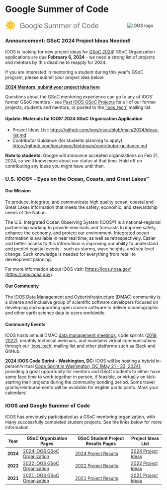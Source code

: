 # Google Summer of Code

<img src="img/GSoC-logo-horizontal.svg" alt="Google Summer of Code logo" width="300" style="padding-right: 50px; vertical-align: middle">&nbsp;&nbsp;&nbsp;&nbsp;&nbsp;&nbsp;&nbsp;&nbsp;&nbsp;&nbsp; <img src="img/IOOS_Emblem_Tertiary_A_RGB.jpg" alt="IOOS logo" width="300" style="vertical-align: middle">

### **Announcement: GSoC 2024 Project Ideas Needed!**

IOOS is looking for new project ideas for [GSoC 2024](https://summerofcode.withgoogle.com/programs/2024)!  GSoC Organization applications are due **February 6, 2024** - we need a strong list of projects and mentors by this deadline to reapply for 2024.  

If you are interested in mentoring a student during this year's GSoC program, please submit your project idea below:

[**2024 Mentors: submit your project idea here**](https://github.com/ioos/gsoc/issues/new/choose)

Questions about the GSoC mentoring experience can go to any of IOOS' former GSoC mentors - see [Past IOOS GSoC Projects](#Past-IOOS-GSoC-Projects) for all of our former projects, students and mentors, or posted to the ['ioos_tech'](https://groups.google.com/g/ioos_tech) mailing list.


#### **Update:** Materials for IOOS' 2024 GSoC Organization Application

- Project Ideas List: https://github.com/ioos/gsoc/blob/main/2024/ideas-list.md
- Contributor Guidance (for students planning to apply):  https://github.com/ioos/gsoc/blob/main/contributor-guidance.md

**Note to students:** Google will announce accepted organizations on Feb 21, 2024, so we'll know more about our status at that time.  Hold off on contributing any ideas you might have until then.


### U.S. IOOS&reg; - Eyes on the Ocean, Coasts, and Great Lakes&trade;

#### Our Mission
To produce, integrate, and communicate high quality ocean, coastal and Great Lakes information that meets the safety, economic, and stewardship needs of the Nation.

The U.S. Integrated Ocean Observing System (IOOS®) is a national-regional partnership working to provide new tools and forecasts to improve safety, enhance the economy, and protect our environment. Integrated ocean information is available in near real time, as well as retrospectively. Easier and better access to this information is improving our ability to understand and predict coastal events - such as storms, wave heights, and sea level change. Such knowledge is needed for everything from retail to development planning.

For more information about IOOS visit: [https://ioos.noaa.gov](https://ioos.noaa.gov).

#### Our Community

The [IOOS Data Management and Cyberinfrastructure](https://ioos.noaa.gov/project/dmac/) (DMAC) community is a diverse and inclusive group of scientific software developers focused on developing and supporting open source software to deliver oceanographic and other earth science data to users worldwide.

#### Community Events

IOOS hosts annual DMAC [data management meetings](https://ioos.noaa.gov/project/dmac/), code sprints ([2019](https://www.glos.us/code-sprint/), [2022](https://ioos.github.io/ioos-code-sprint/2022/)), monthly technical webinars, and maintains virtual communications through our ['ioos_tech'](https://groups.google.com/g/ioos_tech) mailing list and other platforms such as Slack and GitHub.

**2024 IOOS Code Sprint - Washington, DC:** IOOS will be hosting a hybrid in-person/virtual [Code Sprint in Washington, DC (May 21 - 23, 2024)](https://ioos.github.io/ioos-code-sprint/2024/), providing a great opportunity for mentors and GSoC students to either have some face time to work together in person, if feasible, or virtually on kick-starting their projects during the community bonding period.  Some travel grants/reimbursements will be available for eligible participants. Mark your calendars!


### IOOS and Google Summer of Code

IOOS has previously participated as a GSoC mentoring organization, with many successfully completed student projects.  See the links below for more information. 

|**Year**|**GSoC Organization Pages**|**GSoC Student Project Results Pages**|  **Project Ideas List** |
|------------|---------------|---------|---------|
| **2024** | [2024 IOOS GSoC Organization](https://summerofcode.withgoogle.com/programs/2024/organizations/ioos) | [2024 Project Results](https://github.com/ioos/gsoc/blob/main/2024/project-results.md) | [2024 Project Ideas](https://github.com/ioos/gsoc/blob/main/2024/ideas-list.md)
| **2022** | [2022 IOOS GSoC Organization](https://summerofcode.withgoogle.com/programs/2022/organizations/ioos) | [2022 Project Results](https://github.com/ioos/gsoc/blob/main/2022/project-results.md) | [2022 Project Ideas](https://github.com/ioos/gsoc/blob/main/2022/ideas-list.md)
| **2021** | [2021 IOOS GSoC Organization](https://summerofcode.withgoogle.com/archive/2021/organizations/5159672092295168) | [2021 Project Results](https://github.com/ioos/gsoc/blob/main/2021/project-results.md) | [2021 Project Ideas](https://github.com/ioos/gsoc/blob/main/2021/ideas-list.md)

